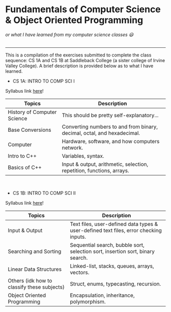 # Fundamentals of Computer Science & Object Oriented Programming

###### or what I have learned from my computer science classes 😃

---

This is a compilation of the exercises submitted to complete the class sequence: CS 1A and CS 1B at Saddleback College (a sister college of Irvine Valley College). A brief description is provided below as to what I have learned.

 - CS 1A: INTRO TO COMP SCI I

Syllabus link [here](https://drive.google.com/file/d/1Jiy-iFZMAZ7ZkGqk8uMo-ZmDKP9MwmjX/view?usp=sharing)!

| Topics      | Description |
| ----------- | ----------- |
| History of Computer Science | This should be pretty self-explanatory...|
| Base Conversions | Converting numbers to and from binary, decimal, octal, and hexadecimal. |
| Computer | Hardware, software, and how computers network.|
| Intro to C++ | Variables, syntax. |
| Basics of C++ | Input & output, arithmetic, selection, repetition, functions, arrays. |

<br>

 - CS 1B: INTRO TO COMP SCI II

Syllabus link [here](https://drive.google.com/file/d/1jaCMk9xNjM-F7Lu8eAKzyvkrGkJBHhHe/view?usp=sharing)!

| Topics      | Description |
| ----------- | ----------- |
| Input & Output | Text files, user-defined data types & user-defined text files, error checking inputs. |
| Searching and Sorting | Sequential search, bubble sort, selection sort, insertion sort, binary search. |
| Linear Data Structures | Linked-list, stacks, queues, arrays, vectors. |
| Others (idk how to classify these subjects) | Struct, enums, typecasting, recursion. |
| Object Oriented Programming | Encapsulation, inheritance, polymorphism. |
